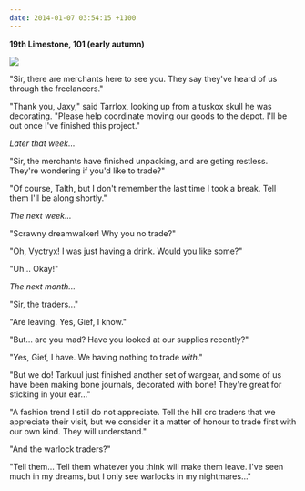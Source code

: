 ```yaml
---
date: 2014-01-07 03:54:15 +1100
---
```


**19th Limestone, 101 (early autumn)**

![](http://i.imgur.com/R0l4YQm.png)

"Sir, there are merchants here to see you. They say they've heard of us through the freelancers."

"Thank you, Jaxy," said Tarrlox, looking up from a tuskox skull he was decorating. "Please help coordinate moving our goods to the depot. I'll be out once I've finished this project."

<!--more-->

*Later that week...*

"Sir, the merchants have finished unpacking, and are geting restless. They're wondering if you'd like to trade?"

"Of course, Talth, but I don't remember the last time I took a break.  Tell them I'll be along shortly."

*The next week...*

"Scrawny dreamwalker! Why you no trade?"

"Oh, Vyctryx! I was just having a drink. Would you like some?"

"Uh... Okay!"

*The next month...*

"Sir, the traders..."

"Are leaving. Yes, Gief, I know."

"But... are you mad? Have you looked at our supplies recently?"

"Yes, Gief, I have. We having nothing to trade *with*."

"But we do! Tarkuul just finished another set of wargear, and some of us have been making bone journals, decorated with bone! They're great for sticking in your ear..."

"A fashion trend I still do not appreciate. Tell the hill orc traders that we appreciate their visit, but we consider it a matter of honour to trade first with our own kind. They will understand."

"And the warlock traders?"

"Tell them... Tell them whatever you think will make them leave. I've seen much in my dreams, but I only see warlocks in my nightmares..."
